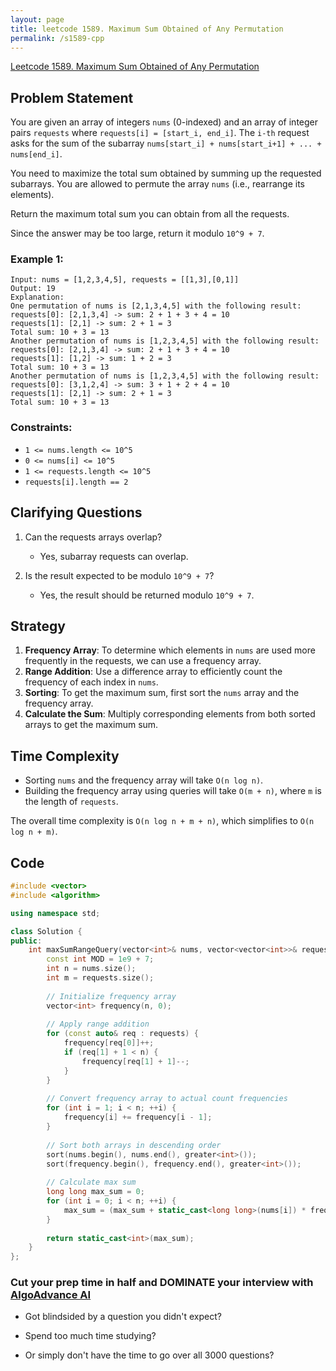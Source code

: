 ```yaml
---
layout: page
title: leetcode 1589. Maximum Sum Obtained of Any Permutation
permalink: /s1589-cpp
---
```

[Leetcode 1589. Maximum Sum Obtained of Any Permutation](https://algoadvance.github.io/algoadvance/l1589)
## Problem Statement

You are given an array of integers `nums` (0-indexed) and an array of integer pairs `requests` where `requests[i] = [start_i, end_i]`. The `i-th` request asks for the sum of the subarray `nums[start_i] + nums[start_i+1] + ... + nums[end_i]`. 

You need to maximize the total sum obtained by summing up the requested subarrays. You are allowed to permute the array `nums` (i.e., rearrange its elements).

Return the maximum total sum you can obtain from all the requests.

Since the answer may be too large, return it modulo `10^9 + 7`.

### Example 1:
```
Input: nums = [1,2,3,4,5], requests = [[1,3],[0,1]]
Output: 19
Explanation: 
One permutation of nums is [2,1,3,4,5] with the following result: 
requests[0]: [2,1,3,4] -> sum: 2 + 1 + 3 + 4 = 10
requests[1]: [2,1] -> sum: 2 + 1 = 3
Total sum: 10 + 3 = 13
Another permutation of nums is [1,2,3,4,5] with the following result:
requests[0]: [2,1,3,4] -> sum: 2 + 1 + 3 + 4 = 10
requests[1]: [1,2] -> sum: 1 + 2 = 3
Total sum: 10 + 3 = 13
Another permutation of nums is [1,2,3,4,5] with the following result:
requests[0]: [3,1,2,4] -> sum: 3 + 1 + 2 + 4 = 10
requests[1]: [2,1] -> sum: 2 + 1 = 3
Total sum: 10 + 3 = 13
```

### Constraints:
- `1 <= nums.length <= 10^5`
- `0 <= nums[i] <= 10^5`
- `1 <= requests.length <= 10^5`
- `requests[i].length == 2`

## Clarifying Questions

1. Can the requests arrays overlap?
   - Yes, subarray requests can overlap.
   
2. Is the result expected to be modulo `10^9 + 7`?
   - Yes, the result should be returned modulo `10^9 + 7`.

## Strategy

1. **Frequency Array**: To determine which elements in `nums` are used more frequently in the requests, we can use a frequency array.
2. **Range Addition**: Use a difference array to efficiently count the frequency of each index in `nums`.
3. **Sorting**: To get the maximum sum, first sort the `nums` array and the frequency array.
4. **Calculate the Sum**: Multiply corresponding elements from both sorted arrays to get the maximum sum.

## Time Complexity

- Sorting `nums` and the frequency array will take `O(n log n)`.
- Building the frequency array using queries will take `O(m + n)`, where `m` is the length of `requests`.

The overall time complexity is `O(n log n + m + n)`, which simplifies to `O(n log n + m)`.

## Code

```cpp
#include <vector>
#include <algorithm>

using namespace std;

class Solution {
public:
    int maxSumRangeQuery(vector<int>& nums, vector<vector<int>>& requests) {
        const int MOD = 1e9 + 7;
        int n = nums.size();
        int m = requests.size();
        
        // Initialize frequency array
        vector<int> frequency(n, 0);
        
        // Apply range addition
        for (const auto& req : requests) {
            frequency[req[0]]++;
            if (req[1] + 1 < n) {
                frequency[req[1] + 1]--;
            }
        }
        
        // Convert frequency array to actual count frequencies
        for (int i = 1; i < n; ++i) {
            frequency[i] += frequency[i - 1];
        }
        
        // Sort both arrays in descending order
        sort(nums.begin(), nums.end(), greater<int>());
        sort(frequency.begin(), frequency.end(), greater<int>());
        
        // Calculate max sum
        long long max_sum = 0;
        for (int i = 0; i < n; ++i) {
            max_sum = (max_sum + static_cast<long long>(nums[i]) * frequency[i]) % MOD;
        }
        
        return static_cast<int>(max_sum);
    }
};
```


### Cut your prep time in half and DOMINATE your interview with [AlgoAdvance AI](https://algoAdvance.com)

- Got blindsided by a question you didn't expect?

- Spend too much time studying?

- Or simply don't have the time to go over all 3000 questions?

